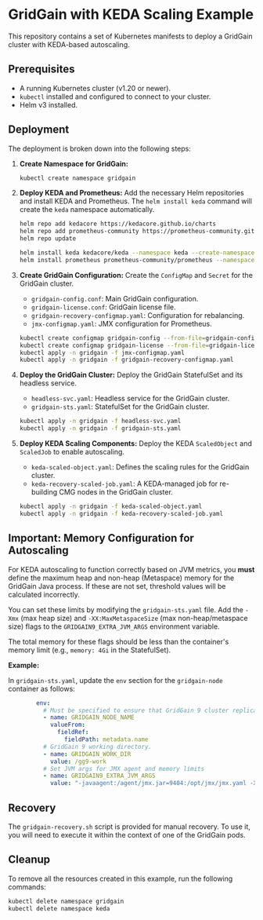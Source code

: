 # GridGain with KEDA Scaling Example

This repository contains a set of Kubernetes manifests to deploy a GridGain cluster with KEDA-based autoscaling.

## Prerequisites

- A running Kubernetes cluster (v1.20 or newer).
- `kubectl` installed and configured to connect to your cluster.
- Helm v3 installed.

## Deployment

The deployment is broken down into the following steps:

1. **Create Namespace for GridGain:**
   ```sh
   kubectl create namespace gridgain
   ```

2. **Deploy KEDA and Prometheus:**
   Add the necessary Helm repositories and install KEDA and Prometheus. The `helm install keda` command will create the `keda` namespace automatically.
   ```sh
   helm repo add kedacore https://kedacore.github.io/charts
   helm repo add prometheus-community https://prometheus-community.github.io/helm-charts
   helm repo update

   helm install keda kedacore/keda --namespace keda --create-namespace
   helm install prometheus prometheus-community/prometheus --namespace keda -f prom-values.yaml
   ```

3. **Create GridGain Configuration:**
   Create the `ConfigMap` and `Secret` for the GridGain cluster.
   - `gridgain-config.conf`: Main GridGain configuration.
   - `gridgain-license.conf`: GridGain license file.
   - `gridgain-recovery-configmap.yaml`: Configuration for rebalancing.
   - `jmx-configmap.yaml`: JMX configuration for Prometheus.
   ```sh
   kubectl create configmap gridgain-config --from-file=gridgain-config.conf -n gridgain
   kubectl create configmap gridgain-license --from-file=gridgain-license.conf -n gridgain
   kubectl apply -n gridgain -f jmx-configmap.yaml
   kubectl apply -n gridgain -f gridgain-recovery-configmap.yaml
   ```

4. **Deploy the GridGain Cluster:**
   Deploy the GridGain StatefulSet and its headless service.
   - `headless-svc.yaml`: Headless service for the GridGain cluster.
   - `gridgain-sts.yaml`: StatefulSet for the GridGain cluster.
   ```sh
   kubectl apply -n gridgain -f headless-svc.yaml
   kubectl apply -n gridgain -f gridgain-sts.yaml
   ```

5. **Deploy KEDA Scaling Components:**
   Deploy the KEDA `ScaledObject` and `ScaledJob` to enable autoscaling.
   - `keda-scaled-object.yaml`: Defines the scaling rules for the GridGain cluster.
   - `keda-recovery-scaled-job.yaml`: A KEDA-managed job for re-building CMG nodes in the GridGain cluster.
   ```sh
   kubectl apply -n gridgain -f keda-scaled-object.yaml
   kubectl apply -n gridgain -f keda-recovery-scaled-job.yaml
   ```

## Important: Memory Configuration for Autoscaling

For KEDA autoscaling to function correctly based on JVM metrics, you **must** define the maximum heap and non-heap (Metaspace) memory for the GridGain Java process. If these are not set, threshold values will be calculated incorrectly.

You can set these limits by modifying the `gridgain-sts.yaml` file. Add the `-Xmx` (max heap size) and `-XX:MaxMetaspaceSize` (max non-heap/metaspace size) flags to the `GRIDGAIN9_EXTRA_JVM_ARGS` environment variable.

The total memory for these flags should be less than the container's memory limit (e.g., `memory: 4Gi` in the StatefulSet).

**Example:**

In `gridgain-sts.yaml`, update the `env` section for the `gridgain-node` container as follows:

```yaml
        env:
          # Must be specified to ensure that GridGain 9 cluster replicas are visible to each other.
          - name: GRIDGAIN_NODE_NAME
            valueFrom:
              fieldRef:
                fieldPath: metadata.name
          # GridGain 9 working directory.
          - name: GRIDGAIN_WORK_DIR
            value: /gg9-work
          # Set JVM args for JMX agent and memory limits
          - name: GRIDGAIN9_EXTRA_JVM_ARGS
            value: "-javaagent:/agent/jmx.jar=9404:/opt/jmx/jmx.yaml -Xmx3g -XX:MaxMetaspaceSize=512m"
```

## Recovery

The `gridgain-recovery.sh` script is provided for manual recovery. To use it, you will need to execute it within the context of one of the GridGain pods.

## Cleanup

To remove all the resources created in this example, run the following commands:
```sh
kubectl delete namespace gridgain
kubectl delete namespace keda
```
